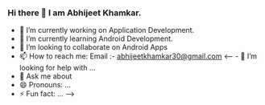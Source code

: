 ### Hi there 👋 I am Abhijeet Khamkar.

- 🔭 I’m currently working on Application Development.
- 🌱 I’m currently learning Android Development.
- 👯 I’m looking to collaborate on Android Apps
- 📫 How to reach me: Email :- abhijeetkhamkar30@gmail.com
<-- - 🤔 I’m looking for help with ... 
- 💬 Ask me about 
- 😄 Pronouns: ...
- ⚡ Fun fact: ... -->
